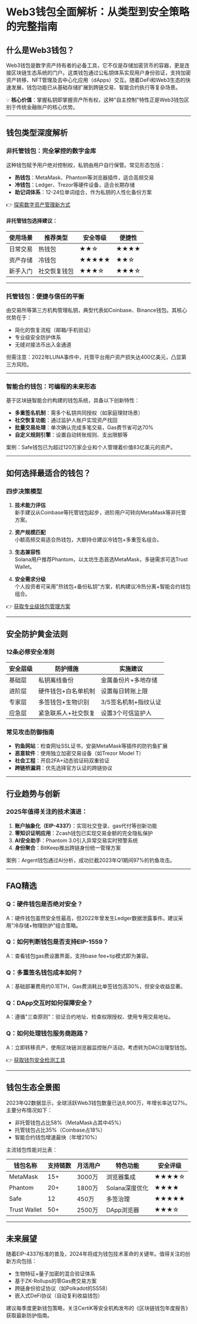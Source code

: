 # Web3钱包全面解析：从类型到安全策略的完整指南

## 什么是Web3钱包？

Web3钱包是数字资产持有者的必备工具，它不仅是存储加密货币的容器，更是连接区块链生态系统的门户。这类钱包通过公私钥体系实现用户身份验证，支持加密资产转移、NFT管理及去中心化应用（dApps）交互。随着DeFi和Web3生态的快速发展，钱包功能已从基础存储扩展到跨链交易、智能合约执行等复杂场景。

💡 **核心价值**：掌握私钥即掌握资产所有权，这种"自主控制"特性正是Web3钱包区别于传统金融账户的核心优势。

---

## 钱包类型深度解析

### 非托管钱包：完全掌控的数字金库

这种钱包赋予用户绝对控制权，私钥由用户自行保管。常见形态包括：

- **热钱包**：MetaMask、Phantom等浏览器插件，适合高频交易
- **冷钱包**：Ledger、Trezor等硬件设备，适合长期存储
- **助记词体系**：12-24位单词组合，作为私钥的人性化备份方案

👉 [探索数字资产管理新方式](https://bit.ly/okx_welcome)

#### 非托管钱包选择建议：
| 使用场景       | 推荐类型       | 安全等级 | 便捷性 |
|----------------|----------------|----------|--------|
| 日常交易       | 热钱包         | ★★☆      | ★★★★   |
| 资产存储       | 冷钱包         | ★★★★★    | ★★☆    |
| 新手入门       | 社交恢复钱包   | ★★★☆     | ★★★☆   |

---

### 托管钱包：便捷与信任的平衡

由交易所等第三方机构管理私钥，典型代表如Coinbase、Binance钱包。其核心优势在于：
- 简化的恢复流程（邮箱/手机验证）
- 专业级安全防护体系
- 无缝对接法币出入金通道

但需注意：2022年LUNA事件中，托管平台用户资产损失达400亿美元，凸显第三方风险。

---

### 智能合约钱包：可编程的未来形态

基于区块链智能合约构建的钱包系统，具备以下创新特性：
- **多重签名机制**：需多个私钥共同授权（如家庭理财场景）
- **社交恢复功能**：通过监护人账户实现资产找回
- **批量交易处理**：单次确认完成多笔交易，Gas费节省可达70%
- **自定义规则引擎**：设置自动转账规则、支出限额等

案例：Safe钱包已为超过120万家企业和个人管理着价值83亿美元的资产。

---

## 如何选择最适合的钱包？

### 四步决策模型

1. **技术能力评估**  
   新手建议从Coinbase等托管钱包起步，进阶用户可转向MetaMask等非托管方案。

2. **资产规模匹配**  
   小额高频交易适合热钱包，大额持仓建议冷钱包+多重签名组合。

3. **生态兼容性**  
   Solana用户推荐Phantom，以太坊生态首选MetaMask，多链需求可选Trust Wallet。

4. **安全需求分级**  
   个人投资者可采用"热钱包+备份私钥"方案，机构建议冷热分离+智能合约钱包组合。

👉 [获取专业级钱包管理方案](https://bit.ly/okx_welcome)

---

## 安全防护黄金法则

### 12条必修安全准则

| 安全层级 | 防护措施                | 实施建议                          |
|----------|-------------------------|-----------------------------------|
| 基础层   | 私钥离线备份            | 金属备份片+多地存储               |
| 进阶层   | 硬件钱包+白名单机制     | 设置每日转账上限                  |
| 专家层   | 多签钱包+生物识别       | 3/5签名机制+指纹认证              |
| 应急层   | 紧急联系人+社交恢复     | 设置3个可信监护人                 |

### 常见攻击防御指南
- **钓鱼网站**：检查网址SSL证书，安装MetaMask等插件的防钓鱼扩展
- **恶意软件**：使用独立加密交易设备（如Trezor Model T）
- **社会工程**：开启2FA+动态验证码双重验证
- **跨链桥漏洞**：优先选择官方认证的跨链协议

---

## 行业趋势与创新

### 2025年值得关注的技术演进：
1. **账户抽象化（EIP-4337）**：实现社交登录、gas代付等创新功能
2. **零知识证明应用**：Zcash钱包已实现交易金额的完全隐私保护
3. **AI安全助手**：Phantom 3.0引入异常交易实时预警系统
4. **身份聚合**：BitKeep推出跨链身份统一管理方案

案例：Argent钱包通过AI分析，成功拦截2023年Q1期间97%的钓鱼攻击。

---

## FAQ精选

### Q：硬件钱包是否绝对安全？
A：硬件钱包虽然安全性最高，但2022年曾发生Ledger数据泄露事件。建议采用"冷存储+物理防护"组合策略。

### Q：如何判断钱包是否支持EIP-1559？
A：查看钱包gas费设置界面，支持base fee+tip模式即为兼容。

### Q：多重签名钱包成本如何？
A：基础部署费用约0.1ETH，Gas费消耗比单签钱包高30%，但安全收益显著。

### Q：DApp交互时如何保障安全？
A：遵循"三查原则"：验证合约地址、检查权限授权、使用专用交易地址。

### Q：如何处理钱包服务商跑路？
A：立即转移资产，使用区块链浏览器监控账户活动，考虑转为DAO治理型钱包。

👉 [获取钱包安全检测工具](https://bit.ly/okx_welcome)

---

## 钱包生态全景图

2023年Q2数据显示，全球活跃Web3钱包数量已达8,900万，年增长率达127%。主要分布情况如下：

- 非托管钱包占比58%（MetaMask占其中45%）
- 托管钱包占比35%（Coinbase占18%）
- 智能合约钱包增速最快（年增210%）

主流钱包性能对比表：

| 钱包名称       | 支持链数 | 月活用户 | 特色功能                | 安全评级 |
|----------------|----------|----------|-------------------------|----------|
| MetaMask       | 15+      | 3000万   | 浏览器集成              | ★★★★☆    |
| Phantom        | 20+      | 1800万   | Solana深度优化          | ★★★★     |
| Safe           | 12       | 450万    | 多签治理                | ★★★★★    |
| Trust Wallet   | 50+      | 2500万   | DApp浏览器              | ★★★☆     |

---

## 未来展望

随着EIP-4337标准的普及，2024年将成为钱包技术革命的关键年。值得关注的创新方向包括：
- 生物特征+量子加密的混合验证体系
- 基于ZK-Rollups的零Gas费交易方案
- 跨链身份验证协议（如Polkadot的SS58）
- 嵌入式DeFi协议（自动复利收益钱包）

建议每季度更新钱包策略，关注CertiK等安全机构发布的《区块链钱包年度报告》获取最新防护指南。